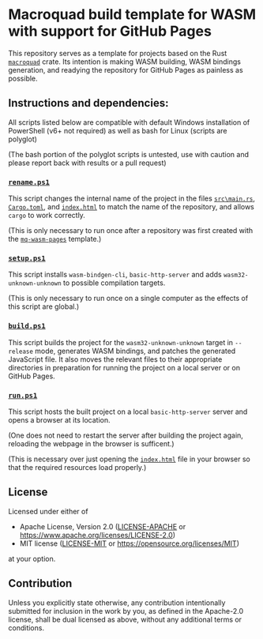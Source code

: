 # Macroquad build template for WASM with support for GitHub Pages

This repository serves as a template for projects based on the Rust
[`macroquad`](https://github.com/not-fl3/macroquad) crate.
Its intention is making WASM building, WASM bindings generation,
and readying the repository for GitHub Pages as painless as possible.

## Instructions and dependencies:

All scripts listed below are compatible with default Windows installation of
PowerShell (v6+ not required) as well as bash for Linux (scripts are polyglot)

(The bash portion of the polyglot scripts is untested, use with caution
and please report back with results or a pull request)

### [`rename.ps1`](rename.ps1)
This script changes the internal name of the project in the files
[`src\main.rs`](src\main.rs),
[`Cargo.toml`](Cargo.toml), and
[`index.html`](index.html)
to match the name of the repository, and allows `cargo` to work correctly.

(This is only necessary to run once after a repository was first created with the
[`mq-wasm-pages`](https://github.com/GhtGhoster/mq-wasm-pages) template.) 

### [`setup.ps1`](setup.ps1)
This script installs `wasm-bindgen-cli`, `basic-http-server`
and adds `wasm32-unknown-unknown` to possible compilation targets.

(This is only necessary to run once on a single computer as the effects
of this script are global.)

### [`build.ps1`](build.ps1)
This script builds the project for the `wasm32-unknown-unknown` target in
`--release` mode, generates WASM bindings, and patches the generated JavaScript
file. It also moves the relevant files to their appropriate directories
in preparation for running the project on a local server or on GitHub Pages.

### [`run.ps1`](run.ps1)
This script hosts the built project on a local `basic-http-server`
server and opens a browser at its location.

(One does not need to restart the server after building the project again,
reloading the webpage in the browser is sufficent.)

(This is necessary over just opening the [`index.html`](index.html)
file in your browser so that the required resources load properly.)

## License

Licensed under either of

- Apache License, Version 2.0
  ([LICENSE-APACHE](LICENSE-APACHE) or https://www.apache.org/licenses/LICENSE-2.0)
- MIT license
  ([LICENSE-MIT](LICENSE-MIT) or https://opensource.org/licenses/MIT)

at your option.

## Contribution

Unless you explicitly state otherwise, any contribution intentionally submitted
for inclusion in the work by you, as defined in the Apache-2.0 license, shall be
dual licensed as above, without any additional terms or conditions.
